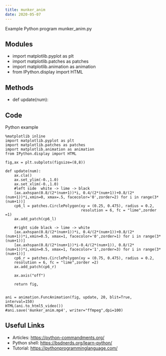 ```yaml
---
title: munker_anim
date: 2020-05-07
---
```

Example Python program munker_anim.py

## Modules

* import matplotlib.pyplot as plt
* import matplotlib.patches as patches
* import matplotlib.animation as animation
* from IPython.display import HTML

## Methods

* def update(num):

## Code

Python example

    %matplotlib inline
    import matplotlib.pyplot as plt
    import matplotlib.patches as patches
    import matplotlib.animation as animation
    from IPython.display import HTML
    
    fig,ax = plt.subplots(figsize=(8,8))
    
    def update(num):
        ax.cla()
        ax.set_ylim(-0.,1.0)
        ax.set_xlim(-0.,1.0)
        #left side  white -> lime -> black
        [ax.axhspan(0.8/(2*(num+1))*i, 0.4/(2*(num+1))+0.8/(2*(num+1))*i,xmin=0, xmax=.5, facecolor='0',zorder=2) for i in range(3*(num+1))]
        cp6_l = patches.CirclePolygon(xy = (0.25, 0.475), radius = 0.2,
                                      resolution = 6, fc = "lime",zorder =1)
        ax.add_patch(cp6_l)
        
        #right side black -> lime -> white
        [ax.axhspan(0.8/(2*(num+1))*i, 0.4/(2*(num+1))+0.8/(2*(num+1))*i,xmin=0.5, xmax=1, facecolor='0',zorder=1) for i in range(3*(num+1))]
        [ax.axhspan(0.8/(2*(num+1))*i-0.4/(2*(num+1)), 0.8/(2*(num+1))*i,xmin=0.5, xmax=1, facecolor='1',zorder=3) for i in range(3*(num+1))]
        cp6_r = patches.CirclePolygon(xy = (0.75, 0.475), radius = 0.2,
        resolution = 6, fc = "lime",zorder =2)
        ax.add_patch(cp6_r)
        
        ax.axis("off")
    
        return fig,
    
            
    ani = animation.FuncAnimation(fig, update, 20, blit=True, interval=150)
    HTML(ani.to_html5_video())
    #ani.save('munker_anim.mp4', writer="ffmpeg",dpi=100)
    
    

## Useful Links

- Articles: https://python-commandments.org/
- Python shell: https://bsdnerds.org/learn-python/
- Tutorial: https://pythonprogramminglanguage.com/
